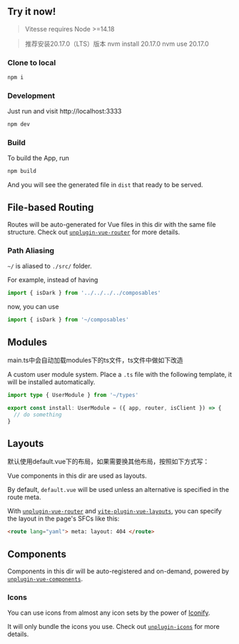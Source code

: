 ## Try it now!

> Vitesse requires Node >=14.18

> 推荐安装20.17.0（LTS）版本
> nvm install 20.17.0
> nvm use 20.17.0

### Clone to local

```bash
npm i
```

### Development

Just run and visit http://localhost:3333

```bash
npm dev
```

### Build

To build the App, run

```bash
npm build
```

And you will see the generated file in `dist` that ready to be served.

## File-based Routing

Routes will be auto-generated for Vue files in this dir with the same file structure.
Check out [`unplugin-vue-router`](https://github.com/posva/unplugin-vue-router) for more details.

### Path Aliasing

`~/` is aliased to `./src/` folder.

For example, instead of having

```ts
import { isDark } from '../../../../composables'
```

now, you can use

```ts
import { isDark } from '~/composables'
```

## Modules

main.ts中会自动加载modules下的ts文件，ts文件中做如下改造

A custom user module system. Place a `.ts` file with the following template, it will be installed automatically.

```ts
import type { UserModule } from '~/types'

export const install: UserModule = ({ app, router, isClient }) => {
  // do something
}
```

## Layouts

默认使用default.vue下的布局，如果需要换其他布局，按照如下方式写：

Vue components in this dir are used as layouts.

By default, `default.vue` will be used unless an alternative is specified in the route meta.

With [`unplugin-vue-router`](https://github.com/posva/unplugin-vue-router) and [`vite-plugin-vue-layouts`](https://github.com/JohnCampionJr/vite-plugin-vue-layouts), you can specify the layout in the page's SFCs like this:

```html
<route lang="yaml"> meta: layout: 404 </route>
```

## Components

Components in this dir will be auto-registered and on-demand, powered by [`unplugin-vue-components`](https://github.com/antfu/unplugin-vue-components).

### Icons

You can use icons from almost any icon sets by the power of [Iconify](https://iconify.design/).

It will only bundle the icons you use. Check out [`unplugin-icons`](https://github.com/antfu/unplugin-icons) for more details.

